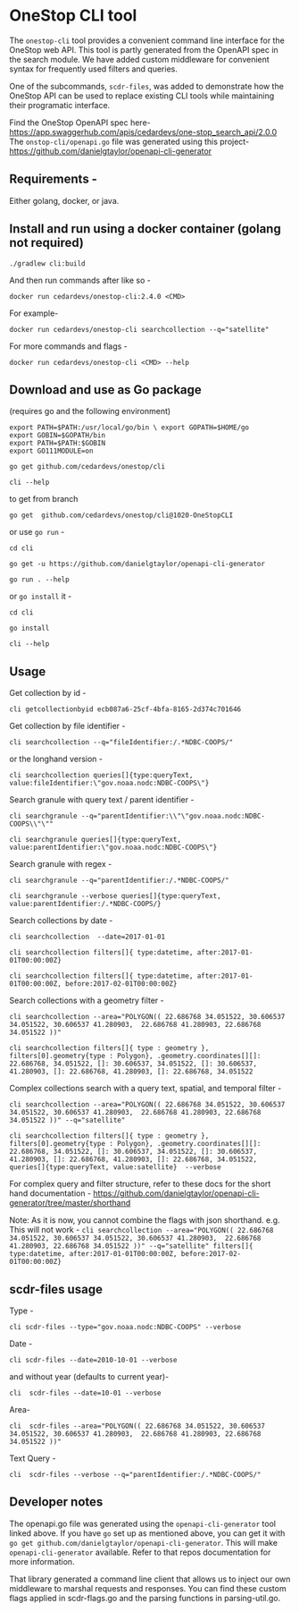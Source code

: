 # OneStop CLI tool

The `onestop-cli` tool provides a convenient command line interface for the OneStop web API. This tool is partly generated from the OpenAPI spec in the search module. We have added custom middleware for convenient syntax for frequently used filters and queries.

One of the subcommands, `scdr-files`, was added to demonstrate how the OneStop API can be used to replace existing CLI tools while maintaining their programatic interface.

Find the OneStop OpenAPI spec here- https://app.swaggerhub.com/apis/cedardevs/one-stop_search_api/2.0.0
The `onstop-cli/openapi.go` file was generated using this project- https://github.com/danielgtaylor/openapi-cli-generator

## Requirements -
Either golang, docker, or java.  

## Install and run using a docker container (golang not required)

`./gradlew cli:build`

And then run commands after like so -

`docker run cedardevs/onestop-cli:2.4.0 <CMD>`

For example-

`docker run cedardevs/onestop-cli searchcollection --q="satellite"`

For more commands and flags -

`docker run cedardevs/onestop-cli <CMD> --help`

## Download and use as Go package
(requires go and the following environment)

```
export PATH=$PATH:/usr/local/go/bin \ export GOPATH=$HOME/go
export GOBIN=$GOPATH/bin
export PATH=$PATH:$GOBIN
export GO111MODULE=on
```

`go get github.com/cedardevs/onestop/cli`

`cli --help`

to get from branch

`go get  github.com/cedardevs/onestop/cli@1020-OneStopCLI`

or use `go run` -

`cd cli`

`go get -u https://github.com/danielgtaylor/openapi-cli-generator`

`go run . --help`

or `go install` it -

`cd cli`

`go install`

`cli --help`


## Usage
Get collection by id -

`cli getcollectionbyid ecb087a6-25cf-4bfa-8165-2d374c701646`

Get collection by file identifier -

`cli searchcollection --q="fileIdentifier:/.*NDBC-COOPS/"`

or the longhand version -

`cli searchcollection queries[]{type:queryText, value:fileIdentifier:\"gov.noaa.nodc:NDBC-COOPS\"}`

Search granule with query text / parent identifier -

`cli searchgranule --q="parentIdentifier:\\"\"gov.noaa.nodc:NDBC-COOPS\\"\""`

`cli searchgranule queries[]{type:queryText, value:parentIdentifier:\"gov.noaa.nodc:NDBC-COOPS\"}`

Search granule with regex -  

`cli searchgranule --q="parentIdentifier:/.*NDBC-COOPS/"`

`cli searchgranule --verbose queries[]{type:queryText, value:parentIdentifier:/.*NDBC-COOPS/}`

Search collections by date -  

`cli searchcollection  --date=2017-01-01`

`cli searchcollection filters[]{ type:datetime, after:2017-01-01T00:00:00Z}`

`cli searchcollection filters[]{ type:datetime, after:2017-01-01T00:00:00Z, before:2017-02-01T00:00:00Z}`

Search collections with a geometry filter -

`cli searchcollection --area="POLYGON(( 22.686768 34.051522, 30.606537 34.051522, 30.606537 41.280903,  22.686768 41.280903, 22.686768 34.051522 ))"`

`cli searchcollection filters[]{ type : geometry }, filters[0].geometry{type : Polygon}, .geometry.coordinates[][]: 22.686768, 34.051522, []: 30.606537, 34.051522, []: 30.606537, 41.280903, []: 22.686768, 41.280903, []: 22.686768, 34.051522`

Complex collections search with a query text, spatial, and temporal filter -

`cli searchcollection --area="POLYGON(( 22.686768 34.051522, 30.606537 34.051522, 30.606537 41.280903,  22.686768 41.280903, 22.686768 34.051522 ))" --q="satellite"`

`cli searchcollection filters[]{ type : geometry }, filters[0].geometry{type : Polygon}, .geometry.coordinates[][]: 22.686768, 34.051522, []: 30.606537, 34.051522, []: 30.606537, 41.280903, []: 22.686768, 41.280903, []: 22.686768, 34.051522,  queries[]{type:queryText, value:satellite}  --verbose`

For complex query and filter structure, refer to these docs for the short hand documentation - https://github.com/danielgtaylor/openapi-cli-generator/tree/master/shorthand

Note: As it is now, you cannot combine the flags with json shorthand. e.g. This will not work - `cli searchcollection --area="POLYGON(( 22.686768 34.051522, 30.606537 34.051522, 30.606537 41.280903,  22.686768 41.280903, 22.686768 34.051522 ))" --q="satellite" filters[]{ type:datetime, after:2017-01-01T00:00:00Z, before:2017-02-01T00:00:00Z} `

## scdr-files usage

Type -

`cli scdr-files --type="gov.noaa.nodc:NDBC-COOPS" --verbose`

Date -

`cli scdr-files --date=2010-10-01 --verbose`

and without year (defaults to current year)-

`cli  scdr-files --date=10-01 --verbose`

Area-

`cli  scdr-files --area="POLYGON(( 22.686768 34.051522, 30.606537 34.051522, 30.606537 41.280903,  22.686768 41.280903, 22.686768 34.051522 ))"`

Text Query -

`cli  scdr-files --verbose --q="parentIdentifier:/.*NDBC-COOPS/"`

## Developer notes

The openapi.go file was generated using the `openapi-cli-generator` tool linked above. If you have `go` set up as mentioned above, you can get it with `go get github.com/danielgtaylor/openapi-cli-generator`. This will make `openapi-cli-generator` available. Refer to that repos documentation for more information.

That library generated a command line client that allows us to inject our own middleware to marshal requests and responses. You can find these custom flags applied in scdr-flags.go and the parsing functions in parsing-util.go.

